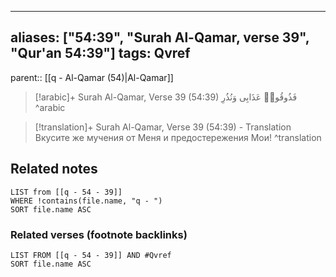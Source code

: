 
---
aliases: ["54:39", "Surah Al-Qamar, verse 39", "Qur'an 54:39"]
tags: Qvref
---

parent:: [[q - Al-Qamar (54)|Al-Qamar]]

> [!arabic]+ Surah Al-Qamar, Verse 39 (54:39)
> <span class="quran-arabic">فَذُوقُوا۟ عَذَابِى وَنُذُرِ</span>
^arabic

> [!translation]+ Surah Al-Qamar, Verse 39 (54:39) - Translation
> Вкусите же мучения от Меня и предостережения Мои!
^translation



## Related notes
```dataview
LIST from [[q - 54 - 39]]
WHERE !contains(file.name, "q - ")
SORT file.name ASC
```

### Related verses (footnote backlinks)
```dataview
LIST FROM [[q - 54 - 39]] AND #Qvref
SORT file.name ASC
```

